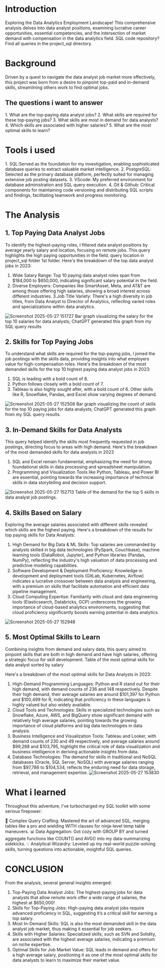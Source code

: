 <h1>Introduction</h1>
Exploring the Data Analytics Employment Landscape! This comprehensive analysis delves into data analyst positions, examining lucrative career opportunities, essential competencies, and the intersection of market demand with compensation in the data analytics field.
SQL code repository? Find all queries in the project_sql directory.

<h1>Background</h1>
Driven by a quest to navigate the data analyst job market more effectively, this project was born from a desire to pinpoint top-paid and in-demand skills, streamlining others work to find optimal jobs.

<h2>The questions i want to answer</h2>
1. What are the top-paying data analyst jobs?
2. What skills are required for these top-paying jobs?
3. What skills are most in demand for data analysts?
4. Which skills are associated with higher salaries?
5. What are the most optimal skills to learn?

<h1>Tools i used</h1>
1. SQL:Served as the foundation for my investigation, enabling sophisticated database queries to extract valuable market intelligence.
2. PostgreSQL: Selected as the primary database platform, perfectly suited for managing extensive job posting datasets.
3. VScode: My preferred environment for database administration and SQL query execution.
4. Git & Github: Critical components for maintaining code versioning and distributing SQL scripts and findings, facilitating teamwork and progress monitoring.

<h1>The Analysis</h1>
<h2>1. Top Paying Data Analyst Jobs</h2>
To identify the highest-paying roles, I filtered data analyst positions by average yearly salary and location, focusing on remote jobs. This query highlights the high paying opportunities in the field.
query location in project_sql folder 1st folder.
Here's the breakdown of the top data analyst jobs in 2023:

1. Wide Salary Range: Top 10 paying data analyst roles span from $184,000 to $650,000, indicating significant salary potential in the field.
2. Diverse Employers: Companies like SmartAsset, Meta, and AT&T are among those offering high salaries, showing a broad interest across different industries.
3.Job Title Variety: There's a high diversity in job titles, from Data Analyst to Director of Analytics, reflecting varied roles and specializations within data analytics.


![Screenshot 2025-05-27 151727](https://github.com/user-attachments/assets/e24d2a28-3041-4df4-be14-18319f4b8160)
Bar graph visualizing the salary for the top 10 salaries for data analysts; ChatGPT generated this graph from my SQL query results

<h2>2. Skills for Top Paying Jobs</h2>
To understand what skills are required for the top-paying jobs, I joined the job postings with the skills data, providing insights into what employers value for high-compensation roles.
Here's the breakdown of the most demanded skills for the top 10 highest paying data analyst jobs in 2023:

1. SQL is leading with a bold count of 8.
2. Python follows closely with a bold count of 7.
3. Tableau is also highly sought after, with a bold count of 6. Other skills like R, Snowflake, Pandas, and Excel show varying degrees of demand.



![Screenshot 2025-05-27 152508](https://github.com/user-attachments/assets/c7c6c07d-b911-4861-8581-83f27553f526)
Bar graph visualizing the count of skills for the top 10 paying jobs for data analysts; ChatGPT generated this graph from my SQL query results.

<h2>3. In-Demand Skills for Data Analysts</h2>
This query helped identify the skills most frequently requested in job postings, directing focus to areas with high demand.
Here's the breakdown of the most demanded skills for data analysts in 2023

1. SQL and Excel remain fundamental, emphasizing the need for strong foundational skills in data processing and spreadsheet manipulation.
2. Programming and Visualization Tools like Python, Tableau, and Power BI are essential, pointing towards the increasing importance of technical skills in data storytelling and decision support.
   



![Screenshot 2025-05-27 152713](https://github.com/user-attachments/assets/970fb0d6-0531-4780-aeea-be2f3b2f4590)
Table of the demand for the top 5 skills in data analyst job postings.

<h2>4. Skills Based on Salary</h2>
Exploring the average salaries associated with different skills revealed which skills are the highest paying.
Here's a breakdown of the results for top paying skills for Data Analysts:

1. High Demand for Big Data & ML Skills: Top salaries are commanded by analysts skilled in big data technologies (PySpark, Couchbase), machine learning tools (DataRobot, Jupyter), and Python libraries (Pandas, 
   NumPy), reflecting the industry's high valuation of data processing and predictive modeling capabilities.
2. Software Development & Deployment Proficiency: Knowledge in development and deployment tools (GitLab, Kubernetes, Airflow) indicates a lucrative crossover between data analysis and engineering, with a premium 
   on skills that facilitate automation and efficient data pipeline management.
3. Cloud Computing Expertise: Familiarity with cloud and data engineering tools (Elasticsearch, Databricks, GCP) underscores the growing importance of cloud-based analytics environments, suggesting that cloud 
   proficiency significantly boosts earning potential in data analytics.





![Screenshot 2025-05-27 152948](https://github.com/user-attachments/assets/5907d52b-af4f-4537-893d-90ebd7bbcc65)

<h2>5. Most Optimal Skills to Learn</h2>
Combining insights from demand and salary data, this query aimed to pinpoint skills that are both in high demand and have high salaries, offering a strategic focus for skill development.
Table of the most optimal skills for data analyst sorted by salary

Here's a breakdown of the most optimal skills for Data Analysts in 2023:

1. High-Demand Programming Languages: Python and R stand out for their high demand, with demand counts of 236 and 148 respectively. Despite their high demand, their average salaries are around $101,397 for 
   Python and $100,499 for R, indicating that proficiency in these languages is highly valued but also widely available.
2. Cloud Tools and Technologies: Skills in specialized technologies such as Snowflake, Azure, AWS, and BigQuery show significant demand with relatively high average salaries, pointing towards the growing 
   importance of cloud platforms and big data technologies in data analysis.
3. Business Intelligence and Visualization Tools: Tableau and Looker, with demand counts of 230 and 49 respectively, and average salaries around $99,288 and $103,795, highlight the critical role of data 
   visualization and business intelligence in deriving actionable insights from data.
4. Database Technologies: The demand for skills in traditional and NoSQL databases (Oracle, SQL Server, NoSQL) with average salaries ranging from $97,786 to $104,534, reflects the enduring need for data storage, 
   retrieval, and management expertise.
![Screenshot 2025-05-27 153830](https://github.com/user-attachments/assets/55b732c5-1194-494f-9ae1-e353dae2f1eb)

<h1>What i learned</h1>
Throughout this adventure, I've turbocharged my SQL toolkit with some serious firepower:

🧩 Complex Query Crafting: Mastered the art of advanced SQL, merging tables like a pro and wielding WITH clauses for ninja-level temp table maneuvers.
📊 Data Aggregation: Got cozy with GROUP BY and turned aggregate functions like COUNT() and AVG() into my data-summarizing sidekicks.
💡 Analytical Wizardry: Leveled up my real-world puzzle-solving skills, turning questions into actionable, insightful SQL queries.

<h1>CONCLUSION</h1>
From the analysis, several general insights emerged:

1. Top-Paying Data Analyst Jobs: The highest-paying jobs for data analysts that allow remote work offer a wide range of salaries, the highest at $650,000!
2. Skills for Top-Paying Jobs: High-paying data analyst jobs require advanced proficiency in SQL, suggesting it’s a critical skill for earning a top salary.
3. Most In-Demand Skills: SQL is also the most demanded skill in the data analyst job market, thus making it essential for job seekers.
4. Skills with Higher Salaries: Specialized skills, such as SVN and Solidity, are associated with the highest average salaries, indicating a premium on niche expertise.
5. Optimal Skills for Job Market Value: SQL leads in demand and offers for a high average salary, positioning it as one of the most optimal skills for data analysts to learn to maximize their market value.




